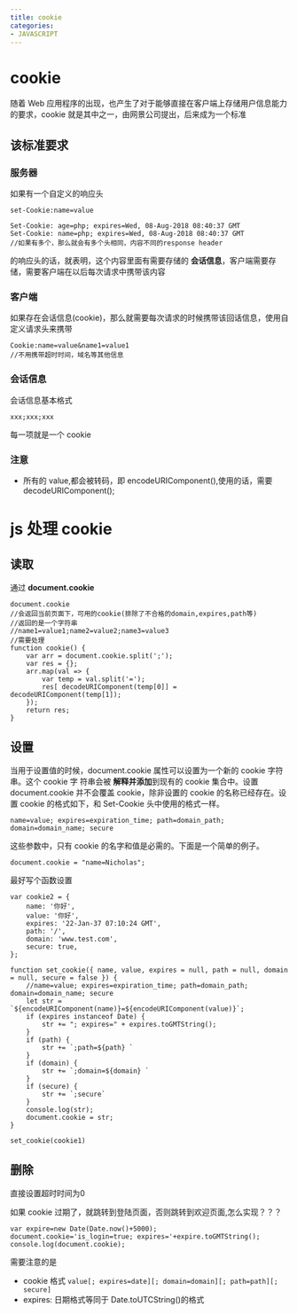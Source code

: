 ```yaml
---
title: cookie
categories: 
- JAVASCRIPT
---
```


# cookie

随着 Web 应用程序的出现，也产生了对于能够直接在客户端上存储用户信息能力的要求，cookie 就是其中之一，由网景公司提出，后来成为一个标准

## 该标准要求

### 服务器

如果有一个自定义的响应头

```
set-Cookie:name=value

Set-Cookie: age=php; expires=Wed, 08-Aug-2018 08:40:37 GMT
Set-Cookie: name=php; expires=Wed, 08-Aug-2018 08:40:37 GMT
//如果有多个，那么就会有多个头相同，内容不同的response header
```

的响应头的话，就表明，这个内容里面有需要存储的 **会话信息**，客户端需要存储，需要客户端在以后每次请求中携带该内容

### 客户端

如果存在会话信息(cookie)，那么就需要每次请求的时候携带该回话信息，使用自定义请求头来携带

```
Cookie:name=value&name1=value1
//不用携带超时时间，域名等其他信息
```

### 会话信息

会话信息基本格式

```
xxx;xxx;xxx
```

每一项就是一个 cookie

### 注意

- 所有的 value,都会被转码，即 encodeURIComponent(),使用的话，需要 decodeURIComponent();

# js 处理 cookie

## 读取

通过 **document.cookie**

```
document.cookie
//会返回当前页面下，可用的cookie(排除了不合格的domain,expires,path等)
//返回的是一个字符串
//name1=value1;name2=value2;name3=value3
//需要处理
function cookie() {
    var arr = document.cookie.split(';');
    var res = {};
    arr.map(val => {
        var temp = val.split('=');
        res[ decodeURIComponent(temp[0]] = decodeURIComponent(temp[1]);
    });
    return res;
}
```

## 设置
当用于设置值的时候，document.cookie 属性可以设置为一个新的 cookie 字符串。这个 cookie 字
符串会被 **解释并添加**到现有的 cookie 集合中。设置 document.cookie 并不会覆盖 cookie，除非设置的
cookie 的名称已经存在。设置 cookie 的格式如下，和 Set-Cookie 头中使用的格式一样。
```
name=value; expires=expiration_time; path=domain_path; domain=domain_name; secure
```
这些参数中，只有 cookie 的名字和值是必需的。下面是一个简单的例子。
```
document.cookie = "name=Nicholas";
```
最好写个函数设置
```
var cookie2 = {
    name: '你好',
    value: '你好',
    expires: '22-Jan-37 07:10:24 GMT',
    path: '/',
    domain: 'www.test.com',
    secure: true,
};

function set_cookie({ name, value, expires = null, path = null, domain = null, secure = false }) {
    //name=value; expires=expiration_time; path=domain_path; domain=domain_name; secure
    let str = `${encodeURIComponent(name)}=${encodeURIComponent(value)}`;
    if (expires instanceof Date) {
        str += "; expires=" + expires.toGMTString();
    }
    if (path) {
        str += `;path=${path} `
    }
    if (domain) {
        str += `;domain=${domain} `
    }
    if (secure) {
        str += `;secure`
    }
    console.log(str);
    document.cookie = str;
}

set_cookie(cookie1)

```


## 删除
直接设置超时时间为0

如果 cookie 过期了，就跳转到登陆页面，否则跳转到欢迎页面,怎么实现？？？

```
var expire=new Date(Date.now()+5000);
document.cookie='is_login=true; expires='+expire.toGMTString();
console.log(document.cookie);
```

需要注意的是

- cookie 格式 `value[; expires=date][; domain=domain][; path=path][; secure]`
- expires: 日期格式等同于 Date.toUTCString()的格式
